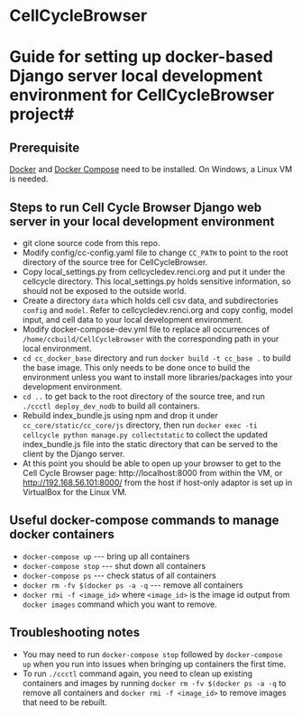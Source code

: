 # CellCycleBrowser

# Guide for setting up docker-based Django server local development environment for CellCycleBrowser project#

## Prerequisite ##
[Docker](https://www.docker.com/ "Docker") and [Docker Compose](https://docs.docker.com/compose/ "Docker Compose") need to be installed. On Windows, a Linux VM is needed.
## Steps to run Cell Cycle Browser Django web server in your local development environment ##
- git clone source code from this repo.
- Modify config/cc-config.yaml file to change ```CC_PATH``` to point to the root directory of the source tree for CellCycleBrowser.
- Copy local_settings.py from cellcycledev.renci.org and put it under the cellcycle directory. This local_settings.py holds sensitive information, so should not be exposed to the outside world.
- Create a directory ```data``` which holds cell csv data, and subdirectories ```config``` and ```model```. Refer to cellcycledev.renci.org and copy config, model input, and cell data to your local development environment.
- Modify docker-compose-dev.yml file to replace all occurrences of ```/home/ccbuild/CellCycleBrowser``` with the corresponding path in your local environment.
- ```cd cc_docker_base``` directory and run ```docker build -t cc_base .``` to build the base image. This only needs to be done once to build the environment unless you want to install more libraries/packages into your development environment.
- ```cd ..``` to get back to the root directory of the source tree, and run ```./ccctl deploy_dev_nodb``` to build all containers.
- Rebuild index_bundle.js using npm and drop it under ```cc_core/static/cc_core/js``` directory, then run ```docker exec -ti cellcycle python manage.py collectstatic``` to collect the updated index_bundle.js file into the static directory that can be served to the client by the Django server.
- At this point you should be able to open up your browser to get to the Cell Cycle Browser page: http://localhost:8000 from within the VM, or http://192.168.56.101:8000/ from the host if host-only adaptor is set up in VirtualBox for the Linux VM.


## Useful docker-compose commands to manage docker containers ##
- ```docker-compose up``` --- bring up all containers
- ```docker-compose stop``` --- shut down all containers
- ```docker-compose ps``` --- check status of all containers
- ```docker rm -fv $(docker ps -a -q``` --- remove all containers
- ```docker rmi -f <image_id>``` where ```<image_id>``` is the image id output from ```docker images``` command which you want to remove. 

## Troubleshooting notes ##
- You may need to run ```docker-compose stop``` followed by ```docker-compose up``` when you run into issues when bringing up containers the first time. 
- To run ```./ccctl``` command again, you need to clean up existing containers and images by running ```docker rm -fv $(docker ps -a -q``` to remove all containers and ```docker rmi -f <image_id>``` to remove images that need to be rebuilt.
   

